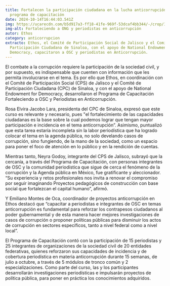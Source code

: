 ```yaml
---
title: Fortalecen la participación ciudadana en la lucha anticorrupción con
  programa de capacitación
date: 2024-10-14T16:44:03.541Z
img: https://ucarecdn.com/b5d917a3-ff18-41fe-969f-53dcaf4bb344/-/crop/1067x607/151,52/-/preview/
img-alt: Fortaleciendo a ONG y periodistas en anticorrupción
autor: Ethos
category: anticorrupcion
extracto: Ethos, el Comité de Participación Social de Jalisco y el Comité de
  Participación Ciudadana de Sinaloa, con el apoyo de National Endowment for
  Democracy, capacitaron a OSC y periodistas en Anticorrupción.
---
```

El combate a la corrupción requiere la participación de la sociedad civil, y por supuesto, es indispensable que cuenten con información que les permita involucrarse en el tema. Es por ello que Ethos, en coordinación con el Comité de Participación Social (CPS) de Jalisco y el Comité de Participación Ciudadana (CPC) de Sinaloa, y con el apoyo de National Endowment for Democracy, desarrollaron el Programa de Capacitación Fortaleciendo a OSC y Periodistas en Anticorrupción.



Rosa Elvira Jacobo Lara, presidenta del CPC de Sinaloa, expresó que este curso es relevante y necesario, pues "el fortalecimiento de las capacidades ciudadanas es la base sobre la cual podemos lograr que tengan mayor participación e incidencia en el tema anticorrupción”. Asimismo, puntualizó que esta tarea estaría incompleta sin la labor periodística que ha logrado colocar el tema en la agenda pública, no solo develando casos de corrupción, sino fungiendo, de la mano de la sociedad, como un espacio para poner el foco de atención en lo público y en la rendición de cuentas. 



Mientras tanto, Neyra Godoy, integrante del CPS de Jalisco, subrayó que la cercanía, a través del Programa de Capacitación, con personas integrantes de OSC y la comunidad periodística que sigue de cerca el fenómeno de la corrupción y la Agenda pública en México, fue gratificante y aleccionador. “Su experiencia y retos profesionales nos invita a renovar el compromiso por seguir imaginando Proyectos pedagógicos de construcción con base social que fortalezcan el capital humano”, afirmó.



Y Emiliano Montes de Oca, coordinador de proyectos anticorrupción en Ethos destacó que “capacitar a periodistas e integrantes de OSC en temas anticorrupción es fundamental para reforzar los contrapesos ciudadanos al poder gubernamental y de esta manera hacer mejores investigaciones de casos de corrupción o proponer políticas públicas para disminuir los actos de corrupción en sectores específicos, tanto a nivel federal como a nivel local”.



El Programa de Capacitación contó con la participación de 15 periodistas y 25 integrantes de organizaciones de la sociedad civil de 20 entidades federativas, quienes reforzaron sus capacidades de incidencia y de cobertura periodística en materia anticorrupción durante 15 semanas, de julio a octubre, a través de 5 módulos de tronco común y 2 especializaciones. Como parte del curso, las y los participantes desarrollarán investigaciones periodísticas e impulsarán proyectos de política pública, para poner en práctica los conocimientos adquiridos.